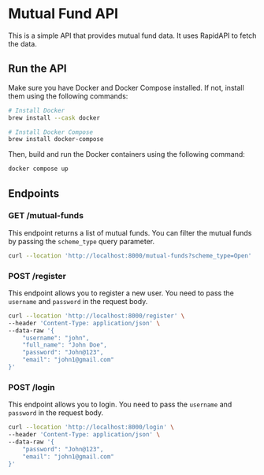 # Mutual Fund API
This is a simple API that provides mutual fund data. It uses RapidAPI to fetch the data.


## Run the API
Make sure you have Docker and Docker Compose installed. If not, install them using the following commands:
```bash
# Install Docker
brew install --cask docker

# Install Docker Compose
brew install docker-compose
```

Then, build and run the Docker containers using the following command:
```bash
docker compose up
```
## Endpoints
### GET /mutual-funds
This endpoint returns a list of mutual funds. You can filter the mutual funds by passing the `scheme_type` query parameter.
```bash
curl --location 'http://localhost:8000/mutual-funds?scheme_type=Open'
```
### POST /register
This endpoint allows you to register a new user. You need to pass the `username` and `password` in the request body.
```bash
curl --location 'http://localhost:8000/register' \
--header 'Content-Type: application/json' \
--data-raw '{
    "username": "john",
    "full_name": "John Doe",
    "password": "John@123",
    "email": "john1@gmail.com"
}'
```
### POST /login
This endpoint allows you to login. You need to pass the `username` and `password` in the request body.

```bash
curl --location 'http://localhost:8000/login' \
--header 'Content-Type: application/json' \
--data-raw '{
    "password": "John@123",
    "email": "john1@gmail.com"
}'
```